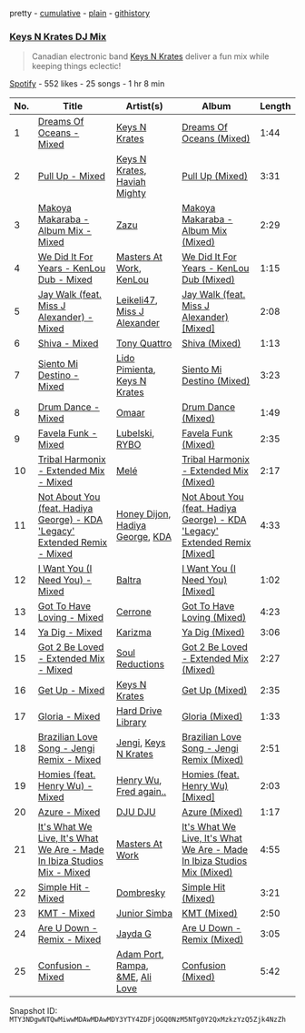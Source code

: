 pretty - [cumulative](/playlists/cumulative/37i9dQZF1DX1AhB1ESkQjZ.md) - [plain](/playlists/plain/37i9dQZF1DX1AhB1ESkQjZ) - [githistory](https://github.githistory.xyz/mackorone/spotify-playlist-archive/blob/main/playlists/plain/37i9dQZF1DX1AhB1ESkQjZ)

### [Keys N Krates DJ Mix](https://open.spotify.com/playlist/37i9dQZF1DX1AhB1ESkQjZ)

> Canadian electronic band  <a href="spotify:artist:6c1pBXHYjFcGQQNO5MMsdd">Keys N Krates</a> deliver a fun mix while keeping things eclectic!

[Spotify](https://open.spotify.com/user/spotify) - 552 likes - 25 songs - 1 hr 8 min

| No. | Title | Artist(s) | Album | Length |
|---|---|---|---|---|
| 1 | [Dreams Of Oceans \- Mixed](https://open.spotify.com/track/1TirFWuGlI25KFXiQWmpB2) | [Keys N Krates](https://open.spotify.com/artist/6c1pBXHYjFcGQQNO5MMsdd) | [Dreams Of Oceans \(Mixed\)](https://open.spotify.com/album/2lq1h2yq6wS092xLVqGUHo) | 1:44 |
| 2 | [Pull Up \- Mixed](https://open.spotify.com/track/0xKPbiTSt8fddFhz3fei9n) | [Keys N Krates](https://open.spotify.com/artist/6c1pBXHYjFcGQQNO5MMsdd), [Haviah Mighty](https://open.spotify.com/artist/3UROQ34SGxV7h71Z3Gqp8u) | [Pull Up \(Mixed\)](https://open.spotify.com/album/6vcRovRf7JN43fBfByhyUZ) | 3:31 |
| 3 | [Makoya Makaraba \- Album Mix \- Mixed](https://open.spotify.com/track/53IXfjmSgbvilLTUcrTrMT) | [Zazu](https://open.spotify.com/artist/6j1lcgGsTfgEE6mZclz5zM) | [Makoya Makaraba \- Album Mix \(Mixed\)](https://open.spotify.com/album/494H5f4CQlxjRodIrkHF1a) | 2:29 |
| 4 | [We Did It For Years \- KenLou Dub \- Mixed](https://open.spotify.com/track/0qYMKHMc9yZ7KgfMiARITq) | [Masters At Work](https://open.spotify.com/artist/5Fkj0k7EPUhIsESSIEA9f1), [KenLou](https://open.spotify.com/artist/0mnTALgVTv2DyYqMhs8nw4) | [We Did It For Years \- KenLou Dub \(Mixed\)](https://open.spotify.com/album/68PvGiXkTjnyySvUtAenUq) | 1:15 |
| 5 | [Jay Walk \(feat\. Miss J Alexander\) \- Mixed](https://open.spotify.com/track/7dybpcdt5LesjIeNou2E0o) | [Leikeli47](https://open.spotify.com/artist/0DtXHIvJ8NWBg5pGvsgWnR), [Miss J Alexander](https://open.spotify.com/artist/3sYsWVJMCN2tVFXkCvnyoS) | [Jay Walk \(feat\. Miss J Alexander\) \[Mixed\]](https://open.spotify.com/album/096QYglIoMDNyXFsmIOFVb) | 2:08 |
| 6 | [Shiva \- Mixed](https://open.spotify.com/track/4Cf522awHwatFVhDxjhOx4) | [Tony Quattro](https://open.spotify.com/artist/2UsUlCr8yNT7vpjw076zyt) | [Shiva \(Mixed\)](https://open.spotify.com/album/23pueHdtCE7nsmQTwG9OQs) | 1:13 |
| 7 | [Siento Mi Destino \- Mixed](https://open.spotify.com/track/6CMvdHq6eHzjBntlcZmYTY) | [Lido Pimienta](https://open.spotify.com/artist/1IdkKQ9CM1i0wygfxYV4Z3), [Keys N Krates](https://open.spotify.com/artist/6c1pBXHYjFcGQQNO5MMsdd) | [Siento Mi Destino \(Mixed\)](https://open.spotify.com/album/0alpbiK5TdMB2m6nsnzvnX) | 3:23 |
| 8 | [Drum Dance \- Mixed](https://open.spotify.com/track/2uDKG3Rpy7RCnNEUPE1e3l) | [Omaar](https://open.spotify.com/artist/6HYCLQ4rq3A3VSXBWIMUsW) | [Drum Dance \(Mixed\)](https://open.spotify.com/album/4Gpntr12q86ceEDwjw9WUD) | 1:49 |
| 9 | [Favela Funk \- Mixed](https://open.spotify.com/track/3NxoXkRgVedBidpBOvOnQA) | [Lubelski](https://open.spotify.com/artist/7EPi1KiQMnSB6cxmuGcEnS), [RYBO](https://open.spotify.com/artist/2IuegvTxG5ryGxsce4U1aA) | [Favela Funk \(Mixed\)](https://open.spotify.com/album/757djYybmJr0ckTIUzZi8z) | 2:35 |
| 10 | [Tribal Harmonix \- Extended Mix \- Mixed](https://open.spotify.com/track/2V8JAwNkPvoNTBTDT4fQpr) | [Melé](https://open.spotify.com/artist/6EZO7Baz0SIFskWTO1GHqX) | [Tribal Harmonix \- Extended Mix \(Mixed\)](https://open.spotify.com/album/5EHhgnus49xA2jj5WtkixT) | 2:17 |
| 11 | [Not About You \(feat\. Hadiya George\) \- KDA 'Legacy' Extended Remix \- Mixed](https://open.spotify.com/track/691KBenNhsdW50rAMC2Qbb) | [Honey Dijon](https://open.spotify.com/artist/0XfQBWgzisaS9ltDV9bXAS), [Hadiya George](https://open.spotify.com/artist/1KbGFGECxJ5p23kuYlJ6l9), [KDA](https://open.spotify.com/artist/3EK3opK9Hp93HJjBPupzfg) | [Not About You \(feat\. Hadiya George\) \- KDA 'Legacy' Extended Remix \[Mixed\]](https://open.spotify.com/album/0jLciDClR9B32hLcrdDdXd) | 4:33 |
| 12 | [I Want You \(I Need You\) \- Mixed](https://open.spotify.com/track/3ySfp3Jyci2gZKiFJqIldy) | [Baltra](https://open.spotify.com/artist/2tEyBfwGBfQgLXeAJW0MgC) | [I Want You \(I Need You\) \[Mixed\]](https://open.spotify.com/album/7HPq68h7OHOGLlBOC7ToC7) | 1:02 |
| 13 | [Got To Have Loving \- Mixed](https://open.spotify.com/track/6BJk0pOTsGLVzOLlTLYW4H) | [Cerrone](https://open.spotify.com/artist/5SE2sfwTpxL2vXRdG6H5PM) | [Got To Have Loving \(Mixed\)](https://open.spotify.com/album/0R4KnaASTEJ4i8dJMUdDdz) | 4:23 |
| 14 | [Ya Dig \- Mixed](https://open.spotify.com/track/4rywQTEMzNsaRDVA9YaI6D) | [Karizma](https://open.spotify.com/artist/0HPOumWRIYOhcJ8FRraEsb) | [Ya Dig \(Mixed\)](https://open.spotify.com/album/0BE7tKreuBvvUCKM7CoR53) | 3:06 |
| 15 | [Got 2 Be Loved \- Extended Mix \- Mixed](https://open.spotify.com/track/1AB03nA43JowIQ0gI9qK23) | [Soul Reductions](https://open.spotify.com/artist/1z0WDGqbharsGI6n33mwhj) | [Got 2 Be Loved \- Extended Mix \(Mixed\)](https://open.spotify.com/album/49NZxZLnbLfHKBVjpJnWfG) | 2:27 |
| 16 | [Get Up \- Mixed](https://open.spotify.com/track/5Jb7VoDQmYoNYqTcNxsYby) | [Keys N Krates](https://open.spotify.com/artist/6c1pBXHYjFcGQQNO5MMsdd) | [Get Up \(Mixed\)](https://open.spotify.com/album/3u2zbnPyi1rjrssoHYm9TY) | 2:35 |
| 17 | [Gloria \- Mixed](https://open.spotify.com/track/1UOWIJIo7R8zIgXgowsVHG) | [Hard Drive Library](https://open.spotify.com/artist/1L6iHEQ26ftQn0kgAvreC1) | [Gloria \(Mixed\)](https://open.spotify.com/album/5QFSmoM7NOIT8GQ6QQBPQt) | 1:33 |
| 18 | [Brazilian Love Song \- Jengi Remix \- Mixed](https://open.spotify.com/track/4laenbr2L5Msn181d0Egn6) | [Jengi](https://open.spotify.com/artist/4lgrPvofm0IT605L9OrOTN), [Keys N Krates](https://open.spotify.com/artist/6c1pBXHYjFcGQQNO5MMsdd) | [Brazilian Love Song \- Jengi Remix \(Mixed\)](https://open.spotify.com/album/3bobKbo2beXuNyaacoC0yt) | 2:51 |
| 19 | [Homies \(feat\. Henry Wu\) \- Mixed](https://open.spotify.com/track/0gLeFJgLq5Nv8ac51r0EgZ) | [Henry Wu](https://open.spotify.com/artist/0IvTgqmNuZwVjEkkjzxLha), [Fred again..](https://open.spotify.com/artist/4oLeXFyACqeem2VImYeBFe) | [Homies \(feat\. Henry Wu\) \[Mixed\]](https://open.spotify.com/album/0q6mYKSaFRUuVMrDPeBgMd) | 2:03 |
| 20 | [Azure \- Mixed](https://open.spotify.com/track/6qKQwad0jkhcILOBVCi1GJ) | [DJU DJU](https://open.spotify.com/artist/3hoRYeKnynsSd1M5p3weO8) | [Azure \(Mixed\)](https://open.spotify.com/album/5yn0I1sZHRJ2rf1QDAhVKc) | 1:17 |
| 21 | [It's What We Live, It's What We Are \- Made In Ibiza Studios Mix \- Mixed](https://open.spotify.com/track/23kpQ6a21FFhq6kj8oYUeJ) | [Masters At Work](https://open.spotify.com/artist/5Fkj0k7EPUhIsESSIEA9f1) | [It's What We Live, It's What We Are \- Made In Ibiza Studios Mix \(Mixed\)](https://open.spotify.com/album/6ejXwuz8jXAgsWvLMYEOFE) | 4:55 |
| 22 | [Simple Hit \- Mixed](https://open.spotify.com/track/36ffpVAJk57c9tHSq2AA1e) | [Dombresky](https://open.spotify.com/artist/2GVtgxcx7jg5xVCZsIHSGN) | [Simple Hit \(Mixed\)](https://open.spotify.com/album/4pNpyI77sfKAWfUubDj9I1) | 3:21 |
| 23 | [KMT \- Mixed](https://open.spotify.com/track/4hiYtJv0vyr1s81HIiobeB) | [Junior Simba](https://open.spotify.com/artist/0Tr6RBtxQ5DzImZISTfSKn) | [KMT \(Mixed\)](https://open.spotify.com/album/6oMcp25YMQ38js4CBUlgch) | 2:50 |
| 24 | [Are U Down \- Remix \- Mixed](https://open.spotify.com/track/4ULrFMTrbz3u7uU9R29eLo) | [Jayda G](https://open.spotify.com/artist/3NKVm2Jedcf6ibJr6pMUVx) | [Are U Down \- Remix \(Mixed\)](https://open.spotify.com/album/48MpZ81km952xkQNeTSdRY) | 3:05 |
| 25 | [Confusion \- Mixed](https://open.spotify.com/track/6tMP0bUqaxcNDDvB52AZh1) | [Adam Port](https://open.spotify.com/artist/2loEsOijJ6XiGzWYFXMIRk), [Rampa](https://open.spotify.com/artist/08jywfUS0hp8XYlYs0cvz8), [&ME](https://open.spotify.com/artist/5mIowAJMp7RKNheelruV5z), [Ali Love](https://open.spotify.com/artist/5XJp0gYotUfFraS626GSge) | [Confusion \(Mixed\)](https://open.spotify.com/album/3kvsZeLBdpCmwZoOjXz8Dj) | 5:42 |

Snapshot ID: `MTY3NDgwNTQwMiwwMDAwMDAwMDY3YTY4ZDFjOGQ0NzM5NTg0Y2QxMzkzYzQ5Zjk4NzZh`
